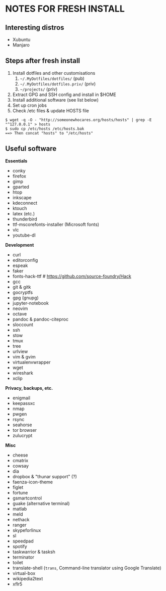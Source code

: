 # NOTES FOR FRESH INSTALL

## Interesting distros

- Xubuntu
- Manjaro

## Steps after fresh install

1. Install dotfiles and other customisations
    1. `~/.MyDotfiles/dotfiles/` (pub)
    2. `~/.MyDotfiles/dotfiles.priv/` (priv)
    3. `~/projects/` (priv)
2. Extract GPG and SSH config and install in $HOME
3. Install additional software (see list below)
4. Set up cron jobs
5. Check /etc files & update HOSTS file

```
$ wget -q -O - "http://someonewhocares.org/hosts/hosts" | grep -E "^127.0.0.1" > hosts
$ sudo cp /etc/hosts /etc/hosts.bak
==> Then concat "hosts" to "/etc/hosts"
```

## Useful software

**Essentials**

- conky
- firefox
- gimp
- gparted
- htop
- inkscape
- kdeconnect
- ktouch
- latex (etc.)
- thunderbird
- ttf-mscorefonts-installer (Microsoft fonts)
- vlc
- youtube-dl

**Development**

- curl
- editorconfig
- espeak
- faker
- fonts-hack-ttf  # https://github.com/source-foundry/Hack
- gcc
- git & gitk
- gocryptfs
- gpg (gnupg)
- jupyter-notebook
- neovim
- octave
- pandoc & pandoc-citeproc
- sloccount
- ssh
- stow
- tmux
- tree
- urlview
- vim & gvim
- virtualenvwrapper
- wget
- wireshark
- xclip

**Privacy, backups, etc.**

- enigmail
- keepassxc
- nmap
- pwgen
- rsync
- seahorse
- tor browser
- zulucrypt

**Misc**

- cheese
- cmatrix
- cowsay
- dia
- dropbox & "thunar support" (?)
- faenza-icon-theme
- figlet
- fortune
- gsmartcontrol
- guake (alternative terminal)
- matlab
- meld
- nethack
- ranger
- skypeforlinux
- sl
- speedpad
- spotify
- taskwarrior & tasksh
- terminator
- toilet
- translate-shell (`trans`, Command-line translator using Google Translate)
- virtual-box
- wikipedia2text
- xflr5

